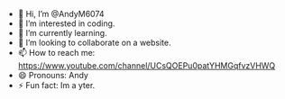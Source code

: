 - 👋 Hi, I’m @AndyM6074
- 👀 I’m interested in coding.
- 🌱 I’m currently learning.
- 💞️ I’m looking to collaborate on a website.
- 📫 How to reach me: https://www.youtube.com/channel/UCsQOEPu0patYHMGqfvzVHWQ
- 😄 Pronouns: Andy
- ⚡ Fun fact: Im a yter.

<!---
AndyM6074/AndyM6074 is a ✨ special ✨ repository because its `README.md` (this file) appears on your GitHub profile.
You can click the Preview link to take a look at your changes.
--->
